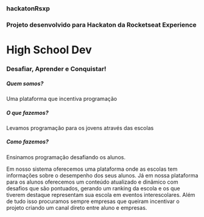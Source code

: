 ### hackatonRsxp
### Projeto desenvolvido para Hackaton da Rocketseat Experience

# High School Dev

### Desafiar, Aprender e Conquistar!

##### Quem somos?
Uma plataforma que incentiva programação

##### O que fazemos?
Levamos programação para os jovens através das escolas

##### Como fazemos?
Ensinamos programação desafiando os alunos.

Em nosso sistema oferecemos uma plataforma onde as escolas tem informações sobre o desempenho dos seus alunos.
Já em nossa plataforma para os alunos oferecemos um conteúdo atualizado e dinâmico com desafios que são pontuados, gerando um ranking da escola e os que tiverem destaque representam sua escola em eventos interescolares.
Além de tudo isso procuramos sempre empresas que queiram incentivar o projeto criando um canal direto entre aluno e empresas.

